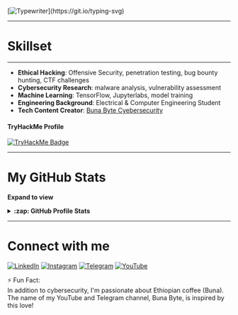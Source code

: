 [![Typewriter](https://readme-typing-svg.herokuapp.com?font=Orbitron&size=30&duration=4000&color=00FF40&pause=500&center=true&random=false&width=1200&lines=$+Hi+there,+I'm+Befikadu!+👋+a+Cybersecurity+Enthusiast;)](https://git.io/typing-svg)



---

# Skillset
---

- **Ethical Hacking**: Offensive Security, penetration testing, bug bounty hunting, CTF challenges
- **Cybersecurity Research**: malware analysis, vulnerability assessment
- **Machine Learning**: TensorFlow, Jupyterlabs, model training 
- **Engineering Background**: Electrical & Computer Engineering Student
- **Tech Content Creator**: [Buna Byte Cyebersecurity](https://www.youtube.com/@BunaByte)

#### TryHackMe Profile

[![TryHackMe Badge](https://img.shields.io/badge/TryHackMe-Profile-green?style=flat-square&logo=tryhackme&logoColor=white)](https://tryhackme.com/p/0xfke)

---

# My GitHub Stats
**Expand to view**

<details>
  <summary><b>:zap: GitHub Profile Stats</b></summary>
  <br>
  
  <a href="http://www.github.com/0xfke"><img src="https://github-readme-stats.vercel.app/api?username=0xfke&show_icons=true&hide=&count_private=true&title_color=0891b2&text_color=ffffff&icon_color=0891b2&bg_color=1c1917&hide_border=true&show_icons=true" alt="0xfke's GitHub stats" /></a><a href="http://www.github.com/0xfke">
<img src="https://github-readme-streak-stats.herokuapp.com/?user=0xfke&stroke=ffffff&background=1c1917&ring=0891b2&fire=0891b2&currStreakNum=ffffff&currStreakLabel=0891b2&sideNums=ffffff&sideLabels=ffffff&dates=ffffff&hide_border=true" /></a>
  
</details>

---
# Connect with me
[![LinkedIn](https://img.shields.io/badge/LinkedIn-BefikaduTesfaye-0077B5?style=flat-square&logo=linkedin&logoColor=white)](https://www.linkedin.com/in/befikadu-tesfaye/)
[![Instagram](https://img.shields.io/badge/Instagram-BefikaduTesfaye-%23E4405F.svg?logo=Instagram&logoColor=white)](https://instagram.com/0xfke)
[![Telegram](https://img.shields.io/badge/Telegram-BunaByte-0088cc?style=flat-square&logo=telegram&logoColor=white)](https://t.me/bunabytecs)
[![YouTube](https://img.shields.io/badge/YouTube-BunaByte-red?style=flat-square&logo=youtube&logoColor=white)](https://www.youtube.com/@bunabyte?sub_confirmation=1) 


⚡ Fun Fact:<br>In addition to cybersecurity, I'm passionate about Ethiopian coffee (Buna). The name of my YouTube and Telegram channel, Buna Byte, is inspired by this love!
